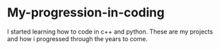 # My-progression-in-coding
I started learning how to code in c++ and python. These are my projects and how i progressed through the years to come.
